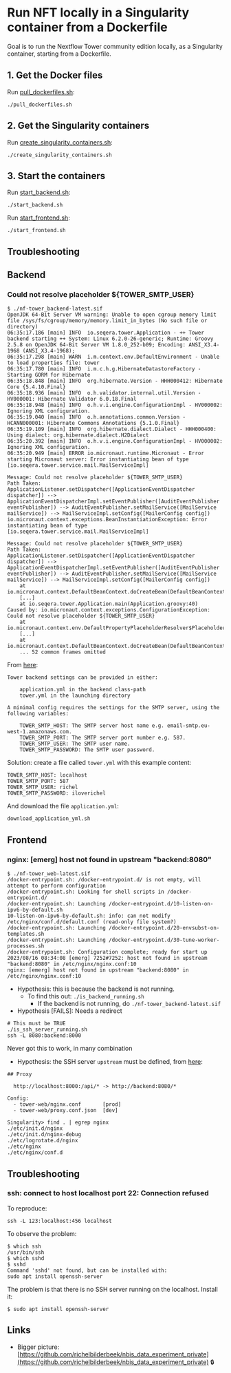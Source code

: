 # Run NFT locally in a Singularity container from a Dockerfile

Goal is to run the Nextflow Tower community edition locally,
as a Singularity container,
starting from a Dockerfile.

## 1. Get the Docker files

Run [pull_dockerfiles.sh](pull_dockerfiles.sh):

```
./pull_dockerfiles.sh
```

## 2. Get the Singularity containers

Run [create_singularity_containers.sh](create_singularity_containers.sh):

```
./create_singularity_containers.sh
```

## 3. Start the containers

Run [start_backend.sh](start_backend.sh):

```
./start_backend.sh
```

Run [start_frontend.sh](start_frontend.sh):

```
./start_frontend.sh
```

## Troubleshooting

## Backend

### Could not resolve placeholder ${TOWER_SMTP_USER}

```
$ ./nf-tower_backend-latest.sif 
OpenJDK 64-Bit Server VM warning: Unable to open cgroup memory limit file /sys/fs/cgroup/memory/memory.limit_in_bytes (No such file or directory)
06:35:17.186 [main] INFO  io.seqera.tower.Application - ++ Tower backend starting ++ System: Linux 6.2.0-26-generic; Runtime: Groovy 2.5.8 on OpenJDK 64-Bit Server VM 1.8.0_252-b09; Encoding: ANSI_X3.4-1968 (ANSI_X3.4-1968); 
06:35:17.298 [main] WARN  i.m.context.env.DefaultEnvironment - Unable to load properties file: tower
06:35:17.780 [main] INFO  i.m.c.h.g.HibernateDatastoreFactory - Starting GORM for Hibernate
06:35:18.848 [main] INFO  org.hibernate.Version - HHH000412: Hibernate Core {5.4.10.Final}
06:35:18.936 [main] INFO  o.h.validator.internal.util.Version - HV000001: Hibernate Validator 6.0.18.Final
06:35:18.948 [main] INFO  o.h.v.i.engine.ConfigurationImpl - HV000002: Ignoring XML configuration.
06:35:19.040 [main] INFO  o.h.annotations.common.Version - HCANN000001: Hibernate Commons Annotations {5.1.0.Final}
06:35:19.109 [main] INFO  org.hibernate.dialect.Dialect - HHH000400: Using dialect: org.hibernate.dialect.H2Dialect
06:35:20.392 [main] INFO  o.h.v.i.engine.ConfigurationImpl - HV000002: Ignoring XML configuration.
06:35:20.949 [main] ERROR io.micronaut.runtime.Micronaut - Error starting Micronaut server: Error instantiating bean of type  [io.seqera.tower.service.mail.MailServiceImpl]

Message: Could not resolve placeholder ${TOWER_SMTP_USER}
Path Taken: ApplicationListener.setDispatcher([ApplicationEventDispatcher dispatcher]) --> ApplicationEventDispatcherImpl.setEventPublisher([AuditEventPublisher eventPublisher]) --> AuditEventPublisher.setMailService([MailService mailService]) --> MailServiceImpl.setConfig([MailerConfig config])
io.micronaut.context.exceptions.BeanInstantiationException: Error instantiating bean of type  [io.seqera.tower.service.mail.MailServiceImpl]

Message: Could not resolve placeholder ${TOWER_SMTP_USER}
Path Taken: ApplicationListener.setDispatcher([ApplicationEventDispatcher dispatcher]) --> ApplicationEventDispatcherImpl.setEventPublisher([AuditEventPublisher eventPublisher]) --> AuditEventPublisher.setMailService([MailService mailService]) --> MailServiceImpl.setConfig([MailerConfig config])
	at io.micronaut.context.DefaultBeanContext.doCreateBean(DefaultBeanContext.java:1719)
	[...]
	at io.seqera.tower.Application.main(Application.groovy:40)
Caused by: io.micronaut.context.exceptions.ConfigurationException: Could not resolve placeholder ${TOWER_SMTP_USER}
	at io.micronaut.context.env.DefaultPropertyPlaceholderResolver$PlaceholderSegment.getValue(DefaultPropertyPlaceholderResolver.java:283)
	[...]
	at io.micronaut.context.DefaultBeanContext.doCreateBean(DefaultBeanContext.java:1693)
	... 52 common frames omitted
```

From [here](https://github.com/seqeralabs/nf-tower/tree/master#backend-settings):

```
Tower backend settings can be provided in either:

    application.yml in the backend class-path
    tower.yml in the launching directory

A minimal config requires the settings for the SMTP server, using the following variables:

    TOWER_SMTP_HOST: The SMTP server host name e.g. email-smtp.eu-west-1.amazonaws.com.
    TOWER_SMTP_PORT: The SMTP server port number e.g. 587.
    TOWER_SMTP_USER: The SMTP user name.
    TOWER_SMTP_PASSWORD: The SMTP user password.

```

Solution: create a file called `tower.yml` with this example content:

```
TOWER_SMTP_HOST: localhost
TOWER_SMTP_PORT: 587
TOWER_SMTP_USER: richel
TOWER_SMTP_PASSWORD: iloverichel
```

And download the file `application.yml`:

```
download_application_yml.sh
```


## Frontend

### nginx: [emerg] host not found in upstream "backend:8080"

```
$ ./nf-tower_web-latest.sif 
/docker-entrypoint.sh: /docker-entrypoint.d/ is not empty, will attempt to perform configuration
/docker-entrypoint.sh: Looking for shell scripts in /docker-entrypoint.d/
/docker-entrypoint.sh: Launching /docker-entrypoint.d/10-listen-on-ipv6-by-default.sh
10-listen-on-ipv6-by-default.sh: info: can not modify /etc/nginx/conf.d/default.conf (read-only file system?)
/docker-entrypoint.sh: Launching /docker-entrypoint.d/20-envsubst-on-templates.sh
/docker-entrypoint.sh: Launching /docker-entrypoint.d/30-tune-worker-processes.sh
/docker-entrypoint.sh: Configuration complete; ready for start up
2023/08/16 08:34:08 [emerg] 7252#7252: host not found in upstream "backend:8080" in /etc/nginx/nginx.conf:10
nginx: [emerg] host not found in upstream "backend:8080" in /etc/nginx/nginx.conf:10
```

 * Hypothesis: this is because the backend is not running.
   * To find this out: `./is_backend_running.sh`
     * If the backend is not running, do `./nf-tower_backend-latest.sif`
 * Hypothesis [FAILS]: Needs a redirect

```
# This must be TRUE
./is_ssh_server_running.sh
ssh -L 8080:backend:8000
```

Never got this to work, in many combination

 * Hypothesis: the SSH server `upstream` must be defined, from [here](https://github.com/seqeralabs/nf-tower/blob/6e483c48633106f0e157278a94ee74710abe0353/COMPONENTS.md?plain=1#L15):

```
## Proxy 

  http://localhost:8000:/api/* -> http://backend:8080/*  

Config: 
  - tower-web/nginx.conf       [prod]
  - tower-web/proxy.conf.json  [dev]
```



```
Singularity> find . | egrep nginx
./etc/init.d/nginx
./etc/init.d/nginx-debug
./etc/logrotate.d/nginx
./etc/nginx
./etc/nginx/conf.d
```

## Troubleshooting


### ssh: connect to host localhost port 22: Connection refused

To reproduce:

```
ssh -L 123:localhost:456 localhost
```

To observe the problem:

```
$ which ssh
/usr/bin/ssh
$ which sshd
$ sshd
Command 'sshd' not found, but can be installed with:
sudo apt install openssh-server
```

The problem is that there is no SSH server running on the localhost.
Install it:

```
$ sudo apt install openssh-server
```

## Links

 * Bigger picture: [https://github.com/richelbilderbeek/nbis_data_experiment_private](https://github.com/richelbilderbeek/nbis_data_experiment_private) :lock:
